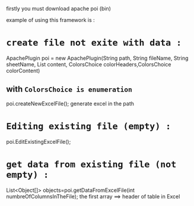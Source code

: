 firstly you must download apache poi (bin)

example of using this framework is :

# `create file not exite with data :`

ApachePlugin poi = new ApachePlugin(String path, String fileName, String sheetName, List<anyThing> content, ColorsChoice colorHeaders,ColorsChoice colorContent)

## with `ColorsChoice is enumeration` 

poi.createNewExcelFile();  generate excel in the path

# `Editing existing file (empty) :`

poi.EditExistingExcelFile();


# `get data from existing file (not empty) :`

List<Object[]> objects=poi.getDataFromExcelFile(int numbreOfColumnsInTheFile);  the first array ==> header of table in Excel

